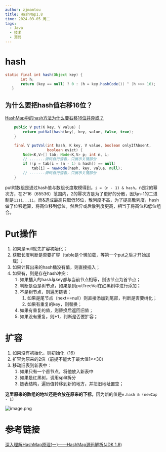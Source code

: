 ```yaml
---
author: zjmantou
title: HashMap1.8
time: 2024-03-05 周二
tags:
  - Java
  - 技术
  - 源码
---
```

# hash
```java
static final int hash(Object key) {
       int h;
       return (key == null) ? 0 : (h = key.hashCode()) ^ (h >>> 16);
   }
```

## 为什么要把hash值右移16位？

[HashMap中的hash方法为什么要右移16位并异或？](https://blog.csdn.net/qq_34115899/article/details/126367040)

```java
    public V put(K key, V value) {
        return putVal(hash(key), key, value, false, true);
    }

    final V putVal(int hash, K key, V value, boolean onlyIfAbsent,
                   boolean evict) {
        Node<K,V>[] tab; Node<K,V> p; int n, i;          
        // .......源码自行查看，只展示关键部分
        if ((p = tab[i = (n - 1) & hash]) == null)
            tab[i] = newNode(hash, key, value, null);
        // .......源码自行查看，只展示关键部分
    }
```

put时数组是通过hash值与数组长度取模得到，`i = (n - 1) & hash`，n是2的幂次方，在2^16（65536）范围内，2的幂次方是为了更好的分散，因为n-1的二进制是`1111...11`，而&造成最高只取低16位，散列度不高，为了提高散列度，hash做了位移运算，将高位移到低位，然后异或后散列度更高，相当于将高位和低位组合。

# Put操作

1. 如果是null就先扩容初始化；
2. 获取长度判断是否要扩容（table是个懒加载，等第一个put之后才开始加载）；
3. 如果计算出来的hash桶没有值，则直接插入；
4. 如果有，则是存在hash冲突：
	1. 如果插入的hash与key都与当前节点相等，则该节点为首节点；
	2. 判断是否是树节点，如果是则putTreeVal在红黑树中进行添加；
	3. 不是树节点，则遍历链表：
		1. 如果是尾节点（next==null）则直接添加到尾部，判断是否要树化；
		2. 如果有重复的key，则替换；
	4. 如果有重复的值，则替换后返回旧值；
	5. 如果没有重复，则+1，判断是否要扩容；

# 扩容

1. 如果没有初始化，则初始化（16）
2. 扩容为原来的2倍（前提不能大于最大值1<<30）
3. 移动旧表到新表中：
	1. 如果只有一个首节点，将他放入新表中
	2. 如果是红黑树，调用split拆分
	3. 链表结构，遍历值转移到新的地方，并把旧地址置空；

**这里原来的数组的地址还是会放在原来的下标**，因为新的值是`e.hash & (newCap - 1)`



![image.png](https://zjmantou-drawingbed.oss-cn-hangzhou.aliyuncs.com/picture/202403052035591.png)



# 参考链接 

[深入理解HashMap原理(一)——HashMap源码解析(JDK 1.8)](https://ost.51cto.com/posts/952)
